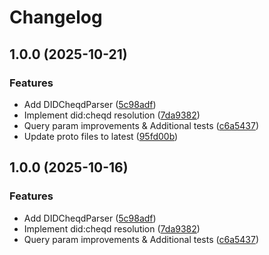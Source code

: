 # Changelog

## 1.0.0 (2025-10-21)

### Features

* Add DIDCheqdParser ([5c98adf](https://github.com/cheqd/did-resolver-rs/commit/5c98adf3cff1e2a82e2b30e429f277029e142de9))
* Implement did:cheqd resolution ([7da9382](https://github.com/cheqd/did-resolver-rs/commit/7da9382fe9f9c0454a256c9afdc1221a15a53540))
* Query param improvements & Additional tests ([c6a5437](https://github.com/cheqd/did-resolver-rs/commit/c6a5437a32c701fe4bf119930938e7d0d3663a69))
* Update proto files to latest ([95fd00b](https://github.com/cheqd/did-resolver-rs/commit/95fd00bdbff4b0c2e6f64db8fba8551c3cfcf4d6))

## 1.0.0 (2025-10-16)

### Features

* Add DIDCheqdParser ([5c98adf](https://github.com/cheqd/did-resolver-rs/commit/5c98adf3cff1e2a82e2b30e429f277029e142de9))
* Implement did:cheqd resolution ([7da9382](https://github.com/cheqd/did-resolver-rs/commit/7da9382fe9f9c0454a256c9afdc1221a15a53540))
* Query param improvements & Additional tests ([c6a5437](https://github.com/cheqd/did-resolver-rs/commit/c6a5437a32c701fe4bf119930938e7d0d3663a69))
